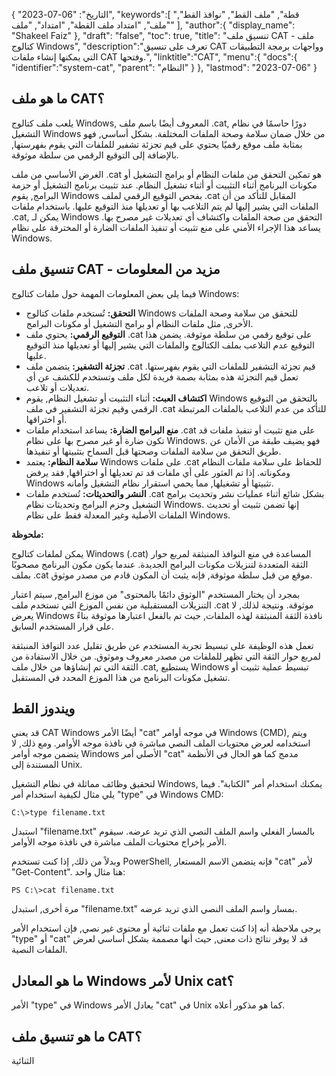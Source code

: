 {
"التاريخ": "06-07-2023",
   "keywords":[
"قطة",
"ملف القط",
"نوافذ القط",
"ملف",
"امتداد ملف القطة",
"امتداد",
"ملف"
],
   "author":{
"display_name": "Shakeel Faiz"
},
"draft": "false",
"toc": true,
"title": "تنسيق ملف CAT - ملف كتالوج Windows",
   "description":"تعرف على تنسيق CAT وواجهات برمجة التطبيقات التي يمكنها إنشاء ملفات CAT وفتحها.",
"linktitle":"CAT",
   "menu":{
      "docs":{
         "identifier":"system-cat",
"parent": "النظام"
}
},
"lastmod": "2023-07-06"
}

## ما هو ملف CAT؟

يلعب ملف كتالوج Windows, المعروف أيضًا باسم ملف .cat, دورًا حاسمًا في نظام التشغيل Windows من خلال ضمان سلامة وصحة الملفات المختلفة. بشكل أساسي, فهو بمثابة ملف موقع رقميًا يحتوي على قيم تجزئة تشفير للملفات التي يقوم بفهرستها, بالإضافة إلى التوقيع الرقمي من سلطة موثوقة.

الغرض الأساسي من ملف .cat هو تمكين التحقق من ملفات النظام أو برامج التشغيل أو مكونات البرنامج أثناء التثبيت أو أثناء تشغيل النظام. عند تثبيت برنامج التشغيل أو حزمة البرامج, يقوم Windows بفحص التوقيع الرقمي لملف .cat المقابل للتأكد من أن الملفات التي يشير إليها لم يتم التلاعب بها أو تعديلها منذ التوقيع عليها. باستخدام ملفات .cat, يمكن لـ Windows التحقق من صحة الملفات واكتشاف أي تعديلات غير مصرح بها. يساعد هذا الإجراء الأمني على منع تثبيت أو تنفيذ الملفات الضارة أو المخترقة على نظام Windows.

## تنسيق ملف CAT - مزيد من المعلومات

فيما يلي بعض المعلومات المهمة حول ملفات كتالوج Windows:

- **التحقق:** تُستخدم ملفات كتالوج Windows للتحقق من سلامة وصحة الملفات الأخرى, مثل ملفات النظام أو برامج التشغيل أو مكونات البرامج.
- **التوقيع الرقمي:** يحتوي ملف .cat على توقيع رقمي من سلطة موثوقة. يضمن هذا التوقيع عدم التلاعب بملف الكتالوج والملفات التي يشير إليها أو تعديلها منذ التوقيع عليها.
- **تجزئة التشفير:** يتضمن ملف .cat قيم تجزئة التشفير للملفات التي يقوم بفهرستها. تعمل قيم التجزئة هذه بمثابة بصمة فريدة لكل ملف وتستخدم للكشف عن أي تعديلات أو تلاعب.
- **اكتشاف العبث:** أثناء التثبيت أو تشغيل النظام, يقوم Windows بالتحقق من التوقيع الرقمي وقيم تجزئة التشفير في ملف .cat للتأكد من عدم التلاعب بالملفات المرتبطة أو اختراقها.
- **منع البرامج الضارة:** يساعد استخدام ملفات .cat على منع تثبيت أو تنفيذ ملفات قد تكون ضارة أو غير مصرح بها على نظام Windows. فهو يضيف طبقة من الأمان عن طريق التحقق من سلامة الملفات وصحتها قبل السماح بتثبيتها أو تنفيذها.
- **سلامة النظام:** يعتمد Windows على ملفات .cat للحفاظ على سلامة ملفات النظام ومكوناته. إذا تم العثور على أي ملفات قد تم تعديلها أو اختراقها, فقد يرفض Windows تثبيتها أو تشغيلها, مما يحمي استقرار نظام التشغيل وأمانه.
- **النشر والتحديثات:** تُستخدم ملفات .cat بشكل شائع أثناء عمليات نشر وتحديث برامج التشغيل وحزم البرامج وتحديثات نظام Windows. إنها تضمن تثبيت أو تحديث الملفات الأصلية وغير المعدلة فقط على نظام Windows.

**ملحوظة:**

يمكن لملفات كتالوج Windows (.cat) المساعدة في منع النوافذ المنبثقة لمربع حوار الثقة المتعددة لتنزيلات مكونات البرامج الجديدة. عندما يكون مكون البرنامج مصحوبًا بملف .cat موقع من قبل سلطة موثوقة, فإنه يثبت أن المكون قادم من مصدر موثوق.

بمجرد أن يختار المستخدم "الوثوق دائمًا بالمحتوى" من موزع البرامج, سيتم اعتبار التنزيلات المستقبلية من نفس الموزع التي تستخدم ملف .cat موثوقة. ونتيجة لذلك, لا يعرض Windows نافذة الثقة المنبثقة لهذه الملفات, حيث تم بالفعل اعتبارها موثوقة بناءً على قرار المستخدم السابق.

تعمل هذه الوظيفة على تبسيط تجربة المستخدم عن طريق تقليل عدد النوافذ المنبثقة لمربع حوار الثقة التي تظهر للملفات من مصدر معروف وموثوق. من خلال الاستفادة من الثقة التي تم إنشاؤها من خلال ملف .cat, يستطيع Windows تبسيط عملية تثبيت أو تشغيل مكونات البرنامج من هذا الموزع المحدد في المستقبل.

## ويندوز القط

قد يعني CAT Windows أيضًا الأمر "cat" في موجه أوامر Windows (CMD), ويتم استخدامه لعرض محتويات الملف النصي مباشرة في نافذة موجه الأوامر. ومع ذلك, لا يتضمن موجه أوامر Windows الأصلي أمر "cat" مدمج كما هو الحال في الأنظمة المستندة إلى Unix.

لتحقيق وظائف مماثلة في نظام التشغيل Windows, يمكنك استخدام أمر "الكتابة". فيما يلي مثال لكيفية استخدام أمر "type" في Windows CMD:

```
C:\>type filename.txt
```

استبدل "filename.txt" بالمسار الفعلي واسم الملف النصي الذي تريد عرضه. سيقوم الأمر بإخراج محتويات الملف مباشرة في نافذة موجه الأوامر.

وبدلاً من ذلك, إذا كنت تستخدم PowerShell, فإنه يتضمن الاسم المستعار "cat" لأمر "Get-Content". هنا مثال واحد:

```
PS C:\>cat filename.txt
```

مرة أخرى, استبدل "filename.txt" بمسار واسم الملف النصي الذي تريد عرضه.

يرجى ملاحظة أنه إذا كنت تعمل مع ملفات ثنائية أو محتوى غير نصي, فإن استخدام الأمر "type" أو "cat" قد لا يوفر نتائج ذات معنى, حيث أنها مصممة بشكل أساسي لعرض الملفات النصية.

## ما هو المعادل Windows لأمر Unix cat؟

الأمر "type" في Windows يعادل الأمر "cat" في Unix كما هو مذكور أعلاه.

## ما هو تنسيق ملف CAT؟

الثنائية


